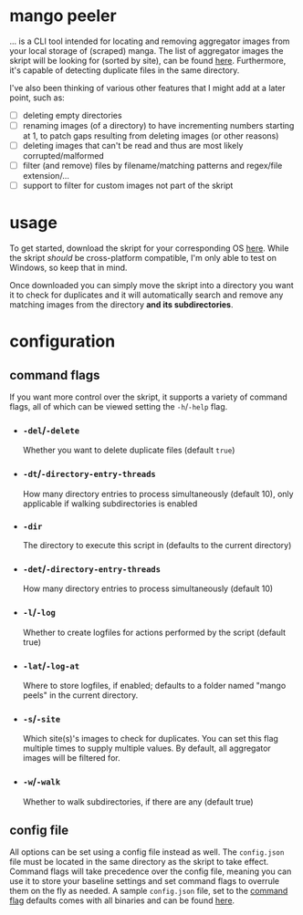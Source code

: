 # mango peeler

... is a CLI tool intended for locating and removing aggregator images from your local storage of (scraped) manga. The list of aggregator images the skript will be looking for (sorted by site), can be found [here](https://github.com/valdotle/mangopeeler/tree/main/images). Furthermore, it's capable of detecting duplicate files in the same directory.

I've also been thinking of various other features that I might add at a later point, such as:

-   [ ] deleting empty directories
-   [ ] renaming images (of a directory) to have incrementing numbers starting at 1, to patch gaps resulting from deleting images (or other reasons)
-   [ ] deleting images that can't be read and thus are most likely corrupted/malformed
-   [ ] filter (and remove) files by filename/matching patterns and regex/file extension/...
-   [ ] support to filter for custom images not part of the skript

# usage

To get started, download the skript for your corresponding OS [here](https://github.com/valdotle/mangopeeler/releases). While the skript _should_ be cross-platform compatible, I'm only able to test on Windows, so keep that in mind.

Once downloaded you can simply move the skript into a directory you want it to check for duplicates and it will automatically search and remove any matching images from the directory **and its subdirectories**.

# configuration

## command flags

If you want more control over the skript, it supports a variety of command flags, all of which can be viewed setting the `-h`/`-help` flag.

-   ### `-del`/`-delete`
    Whether you want to delete duplicate files (default `true`)
-   ### `-dt`/`-directory-entry-threads`
    How many directory entries to process simultaneously (default 10), only applicable if walking subdirectories is enabled
-   ### `-dir`
    The directory to execute this script in (defaults to the current directory)
-   ### `-det`/`-directory-entry-threads`
    How many directory entries to process simultaneously (default 10)
-   ### `-l`/`-log`
    Whether to create logfiles for actions performed by the script (default true)
-   ### `-lat`/`-log-at`
    Where to store logfiles, if enabled; defaults to a folder named "mango peels" in the current directory.
-   ### `-s`/`-site`
    Which site(s)'s images to check for duplicates. You can set this flag multiple times to supply multiple values. By default, all aggregator images will be filtered for.
-   ### `-w`/`-walk`
    Whether to walk subdirectories, if there are any (default true)

## config file

All options can be set using a config file instead as well. The `config.json` file must be located in the same directory as the skript to take effect. Command flags will take precedence over the config file, meaning you can use it to store your baseline settings and set command flags to overrule them on the fly as needed. A sample `config.json` file, set to the [command flag](#command-flags) defaults comes with all binaries and can be found [here](https://github.com/valdotle/mangopeeler/tree/main/config.json).
